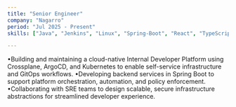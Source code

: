```yaml
---
title: "Senior Engineer"
company: "Nagarro"
period: "Jul 2025 - Present"
skills: ["Java", "Jenkins", "Linux", "Spring-Boot", "React", "TypeScript", "Next.js", "TailwindCSS", "Node.js" ]

---
```


•Building and maintaining a cloud-native Internal Developer Platform using Crossplane, ArgoCD, and Kubernetes to enable self-service infrastructure and GitOps workflows.
•Developing backend services in Spring Boot to support platform orchestration, automation, and policy enforcement.
•Collaborating with SRE teams to design scalable, secure infrastructure abstractions for streamlined developer experience.









